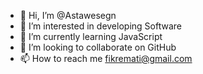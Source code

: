 - 👋 Hi, I’m @Astawesegn
- 👀 I’m interested in developing Software
- 🌱 I’m currently learning JavaScript
- 💞️ I’m looking to collaborate on GitHub
- 📫 How to reach me fikremati@gmail.com

<!---
Astawesegn/Astawesegn is a ✨ special ✨ repository because its `README.md` (this file) appears on your GitHub profile.
You can click the Preview link to take a look at your changes.
--->
